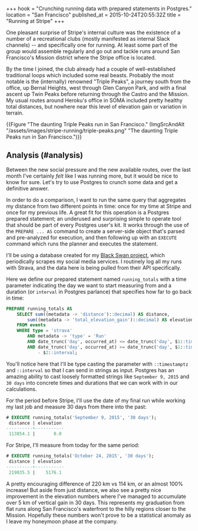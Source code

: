 +++
hook = "Crunching running data with prepared statements in Postgres."
location = "San Francisco"
published_at = 2015-10-24T20:55:32Z
title = "Running at Stripe"
+++

One pleasant surprise of Stripe's internal culture was the existence of a
number of a recreational clubs (mostly manifested as internal Slack channels)
-- and specifically one for running. At least some part of the group would
assemble regularly and go out and tackle runs around San Francisco's Mission
district where the Stripe office is located.

By the time I joined, the club already had a couple of well-established
traditional loops which included some real beasts. Probably the most notable is
the (internally) renowned "Triple Peaks", a journey south from the office, up
Bernal Heights, west through Glen Canyon Park, and with a final ascent up Twin
Peaks before returning through the Castro and the Mission. My usual routes
around Heroku's office in SOMA included pretty healthy total distances, but
nowhere near this level of elevation gain or variation in terrain.

{{Figure "The daunting Triple Peaks run in San Francisco." (ImgSrcAndAlt "/assets/images/stripe-running/triple-peaks.png" "The daunting Triple Peaks run in San Francisco.")}}

## Analysis (#analysis)

Between the new social pressure and the new available routes, over the last
month I've certainly _felt_ like I was running more, but it would be nice to
know for sure. Let's try to use Postgres to crunch some data and get a
definitive answer.

In order to do a comparison, I want to run the same query that aggregates my
distance from two different points in time: once for my time at Stripe and once
for my previous life. A great fit for this operation is a Postgres prepared
statement; an underused and surprising simple to operate tool that should be
part of every Postgres user's kit. It works through the use of the `PREPARE ...
AS` command to create a server-side object that's parsed and pre-analyzed for
execution, and then following up with an `EXECUTE` command which runs the
planner and executes the statement.

I'll be using a database created for my [Black Swan project][black-swan], which
periodically scrapes my social media services. I routinely log all my runs with
Strava, and the data here is being pulled from their API specifically.

Here we define our prepared statement named `running_totals` with a time
parameter indicating the day we want to start measuring from and a duration (or
`interval` in Postgres parlance) that specifies how far to go back in time:

``` sql
PREPARE running_totals AS
    SELECT sum((metadata -> 'distance')::decimal) AS distance,
        sum((metadata -> 'total_elevation_gain')::decimal) AS elevation
    FROM events
    WHERE type = 'strava'
        AND metadata -> 'type' = 'Run'
        AND date_trunc('day', occurred_at) <= date_trunc('day', $1::timestamptz)
        AND date_trunc('day', occurred_at) >= date_trunc('day', $1::timestamptz)
            - $2::interval;
```

You'll notice here that I'll be type casting the parameter with `::timestamptz`
and `::interval` so that I can send in strings as input. Postgres has an
amazing ability to cast loosely formatted strings like `September 9, 2015` and
`30 days` into concrete times and durations that we can work with in our
calculations.

For the period before Stripe, I'll use the date of my final run while working
my last job and measure 30 days from there into the past:

``` sql
# EXECUTE running_totals('September 9, 2015', '30 days');
 distance | elevation
----------+-----------
 113854.1 |       0.0
```

For Stripe, I'll measure from today for the same period:

``` sql
# EXECUTE running_totals('October 24, 2015', '30 days');
 distance | elevation
----------+-----------
 219835.5 |    5176.1
```

A pretty encouraging difference of 220 km vs 114 km, or an almost 100%
increase! But aside from just distance, we also see a pretty nice improvement
in the elevation numbers where I've managed to accumulate over 5 km of vertical
gain in 30 days. This represents my graduation from flat runs along San
Francisco's waterfront to the hilly regions closer to the Mission. Hopefully
these numbers won't prove to be a statistical anomaly as I leave my honeymoon
phase at the company.

[black-swan]: https://github.com/brandur/blackswan
